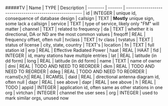 #####TV
| Name     | TYPE    | Description
| -------- | ------- | --------------------------------------------------------
| id       | INTEGER | unique id, consequence of database design
| callsign | TEXT    | **Mostly** unique sign, some lack a callsign
| service  | TEXT    | type of service, likely only "FM" will matter
| channel  | TEXT    | related to frequency
| da       | TEXT    | whether it is directional, DA or ND are the most common values
| freqoff  | REAL    | frequency offset, often null
| tvclass  | TEXT    | tv class
| tvstatus | TEXT    | status of license
| city, state, country    | TEXT's  | location
| fn       | TEXT    | full station id
| erp      | REAL    | Effective Radiated Power
| haat     | REAL    | HAAT
| fid      | INTEGER | id, many stations have multiple entries
| lat      | REAL    | latitude (in dd form)
| long     | REAL    | latitude (in dd form)
| name     | TEXT    | name of owner
| dmi      | REAL    | TODO AND NEED TO REORDER
| dkm      | REAL    | TODO AND NEED TO REORDER
| ddeg     | REAL    | TODO AND NEED TO REORDER
| rcamsl[v,h]| REAL  | RCAMSL
| daid     | REAL    | directional antenna diagram id, often null
| dapr     | REAL    | see above
| dapr     | REAL    | see above
| h        | REAL    | TODO
| appid    | INTEGER | application id, often same as other stations in one org
| virtchan | INTEGER | channel the user sees
| org      | INTEGER | used to mark similar orgs, unused now














